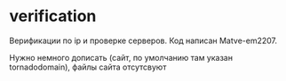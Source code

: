 # verification

Верификации по ip и проверке серверов. Код написан Matve-em2207.

Нужно немного дописать (сайт, по умолчанию там указан tornadodomain), файлы сайта отсутсвуют
